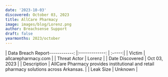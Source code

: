 ```yaml
---
date: '2023-10-03'
discovered: October 03, 2023
title: AllCare Pharmacy
image: images/blog/Lorenz.png
author: Breachsense Support
draft: false
yearmonths: 2023/october
---
```


| Data Breach Report------------:     |:-------------:    | :-----:|
| Victim      | allcarepharmacy.com      | 
| Threat Actor      | Lorenz      | 
| Date Discovered      | Oct 03, 2023      | 
| Description      | AllCare Pharmacy provides institutional and retail pharmacy solutions across Arkansas.      | 
| Leak Size      | Unknown      | 

